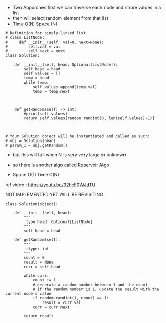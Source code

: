 * Two Apporches first we can traverse each node and strore values in a list
* then will select random element from that list
* Time O(N) Space (N)

```
# Definition for singly-linked list.
# class ListNode:
#     def __init__(self, val=0, next=None):
#         self.val = val
#         self.next = next
class Solution:

    def __init__(self, head: Optional[ListNode]):
        self.head = head
        self.values = []
        temp = head
        while temp:
            self.values.append(temp.val)
            temp = temp.next
            
        

    def getRandom(self) -> int:
        #print(self.values)
        return self.values[random.randint(0, len(self.values)-1)]
        


# Your Solution object will be instantiated and called as such:
# obj = Solution(head)
# param_1 = obj.getRandom()
```

* but this will fail when N is very very large or unknown

* so there is another algo called Reservoir Algo
* Space O(1) Time O(N)

ref video : https://youtu.be/32hcF0WJdTU

NOT IMPLEMENTED YET WILL BE REVISITING

```
class Solution(object):

    def __init__(self, head):
        """
        :type head: Optional[ListNode]
        """
        self.head = head

    def getRandom(self):
        """
        :rtype: int
        """
        count = 0
        result = None
        curr = self.head

        while curr:
            count += 1
            # generate a random number between 1 and the count
            # if the random number is 1, update the result with the current node's value
            if random.randint(1, count) == 1:
                result = curr.val
            curr = curr.next

        return result

```
